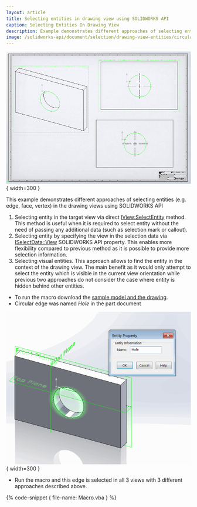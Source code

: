 ```yaml
---
layout: article
title: Selecting entities in drawing view using SOLIDWORKS API
caption: Selecting Entities In Drawing View
description: Example demonstrates different approaches of selecting entities (e.g. edge, face, vertex) in the drawing views
image: /solidworks-api/document/selection/drawing-view-entities/circular-edge-selected-in-views.png
---
```

![Named edge is selected in 3 drawing views](circular-edge-selected-in-views.png){ width=300 }

This example demonstrates different approaches of selecting entities (e.g. edge, face, vertex) in the drawing views using SOLIDWORKS API

1. Selecting entity in the target view via direct [IView:SelectEntity](http://help.solidworks.com/2012/english/api/sldworksapi/SolidWorks.Interop.sldworks~SolidWorks.Interop.sldworks.IView~SelectEntity.html) method. This method is useful when it is required to select entity without the need of passing any additional data (such as selection mark or callout).
1. Selecting entity by specifying the view in the selection data via [ISelectData::View](http://help.solidworks.com/2012/english/api/sldworksapi/SolidWorks.Interop.sldworks~SolidWorks.Interop.sldworks.ISelectData~View.html) SOLIDWORKS API property. This enables more flexibility compared to previous method as it is possible to provide more selection information.
1. Selecting visual entities. This approach allows to find the entity in the context of the drawing view. The main benefit as it would only attempt to select the entity which is visible in the current view orientation while previous two approaches do not consider the case where entity is hidden behind other entities.

* To run the macro download the [sample model and the drawing](plate-with-hole.zip).
* Circular edge was named *Hole* in the part document

![Named edge in SOLIDWORKS part](named-edge.png){ width=300 }

* Run the macro and this edge is selected in all 3 views with 3 different approaches described above.

{% code-snippet { file-name: Macro.vba } %}
